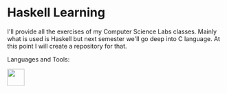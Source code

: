 # Haskell Learning

I'll provide all the exercises of my Computer Science Labs classes. Mainly what is used is Haskell but next semester we'll go deep into C language. At this point I will create a repository for that.

Languages and Tools:

<img align="left" alt="" width="40px" style="padding-right:10px;" src="https://cdn.jsdelivr.net/gh/devicons/devicon@latest/icons/haskell/haskell-original.svg" />
